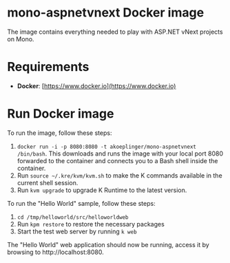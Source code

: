 mono-aspnetvnext Docker image
=============================

The image contains everything needed to play with ASP.NET vNext projects on Mono.

# Requirements

* **Docker**: [https://www.docker.io](https://www.docker.io)

# Run Docker image
To run the image, follow these steps:

1. `docker run -i -p 8080:8080 -t akoeplinger/mono-aspnetvnext /bin/bash`. This downloads and runs the image with your local port 8080 forwarded to the container and connects you to a Bash shell inside the container.
2. Run `source ~/.kre/kvm/kvm.sh` to make the K commands available in the current shell session.
3. Run `kvm upgrade` to upgrade K Runtime to the latest version.

To run the "Hello World" sample, follow these steps:

1. `cd /tmp/helloworld/src/helloworldweb`
2. Run `kpm restore` to restore the necessary packages
3. Start the test web server by running `k web`

The "Hello World" web application should now be running, access it by browsing to http://localhost:8080.
